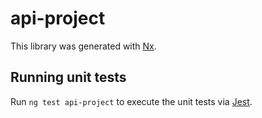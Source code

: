# api-project

This library was generated with [Nx](https://nx.dev).

## Running unit tests

Run `ng test api-project` to execute the unit tests via [Jest](https://jestjs.io).
